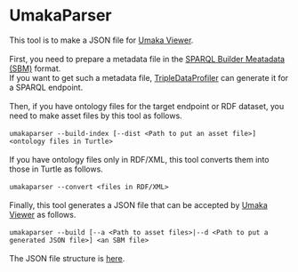 # UmakaParser

This tool is to make a JSON file for [Umaka Viewer](https://umaka-viewer.dbcls.jp/).  
​  
First, you need to prepare a metadata file in the [SPARQL Builder Meatadata (SBM)](http://www.sparqlbuilder.org/doc/sbm_2015sep/) format.  
If you want to get such a metadata file, [TripleDataProfiler](https://bitbucket.org/yayamamo/tripledataprofiler/src/master/) can generate it for a SPARQL endpoint.  
​  
Then, if you have ontology files for the target endpoint or RDF dataset, you need to make asset files by this tool as follows.  
​  
`umakaparser --build-index [--dist <Path to put an asset file>] <ontology files in Turtle>`  
​  
If you have ontology files only in RDF/XML, this tool converts them into those in Turtle as follows.  
​  
`umakaparser --convert <files in RDF/XML>`  
​  
Finally, this tool generates a JSON file that can be accepted by [Umaka Viewer](https://umaka-viewer.dbcls.jp/) as follows.  
​  
`umakaparser --build [--a <Path to asset files>|--d <Path to put a generated JSON file>] <an SBM file>`  
​  
The JSON file structure is [here](https://github.com/dbcls/umakaparser/wiki/Data-specification).
